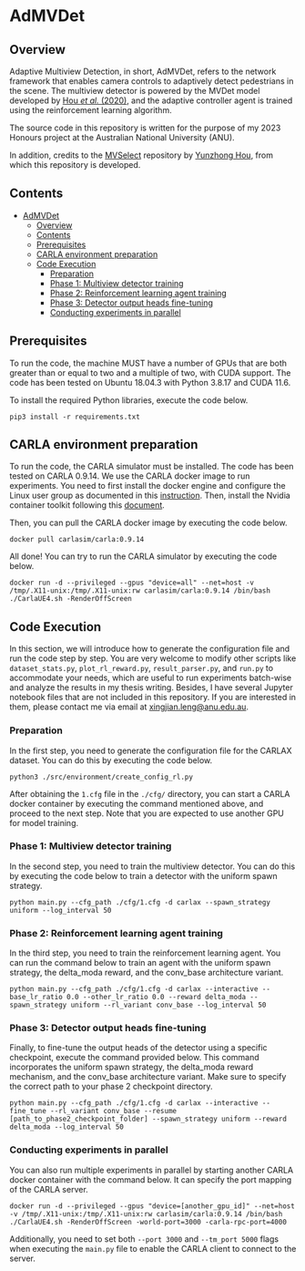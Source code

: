 # AdMVDet

## Overview
Adaptive Multiview Detection, in short, AdMVDet, refers to the network framework that enables camera controls to adaptively detect pedestrians in the scene. The multiview detector is powered by the MVDet model developed by [Hou *et al.* (2020)](https://link.springer.com/chapter/10.1007/978-3-030-58571-6_1), and the adaptive controller agent is trained using the reinforcement learning algorithm.

The source code in this repository is written for the purpose of my 2023 Honours project at the Australian National University (ANU).

In addition, credits to the [MVSelect](https://github.com/hou-yz/MVSelect) repository by [Yunzhong Hou](https://github.com/hou-yz), from which this repository is developed.

## Contents
- [AdMVDet](#admvdet)
  - [Overview](#overview)
  - [Contents](#contents)
  - [Prerequisites](#prerequisites)
  - [CARLA environment preparation](#carla-environment-preparation)
  - [Code Execution](#code-execution)
    - [Preparation](#preparation)
    - [Phase 1: Multiview detector training](#phase-1-multiview-detector-training)
    - [Phase 2: Reinforcement learning agent training](#phase-2-reinforcement-learning-agent-training)
    - [Phase 3: Detector output heads fine-tuning](#phase-3-detector-output-heads-fine-tuning)
    - [Conducting experiments in parallel](#conducting-experiments-in-parallel)

## Prerequisites
To run the code, the machine MUST have a number of GPUs that are both greater than or equal to two and a multiple of two, with CUDA support. The code has been tested on Ubuntu 18.04.3 with Python 3.8.17 and CUDA 11.6.

To install the required Python libraries, execute the code below.
```
pip3 install -r requirements.txt
```

## CARLA environment preparation
To run the code, the CARLA simulator must be installed. The code has been tested on CARLA 0.9.14. We use the CARLA docker image to run experiments. You need to first install the docker engine and configure the Linux user group as documented in this [instruction](https://docs.docker.com/engine/install/ubuntu/). Then, install the Nvidia container toolkit following this [document](https://docs.nvidia.com/datacenter/cloud-native/container-toolkit/install-guide.html).

Then, you can pull the CARLA docker image by executing the code below.

```
docker pull carlasim/carla:0.9.14
```

All done! You can try to run the CARLA simulator by executing the code below.

```
docker run -d --privileged --gpus "device=all" --net=host -v /tmp/.X11-unix:/tmp/.X11-unix:rw carlasim/carla:0.9.14 /bin/bash ./CarlaUE4.sh -RenderOffScreen
```

## Code Execution
In this section, we will introduce how to generate the configuration file and run the code step by step. You are very welcome to modify other scripts like `dataset_stats.py`, `plot_rl_reward.py`, `result_parser.py`, and `run.py` to accommodate your needs, which are useful to run experiments batch-wise and analyze the results in my thesis writing. Besides, I have several Jupyter notebook files that are not included in this repository. If you are interested in them, please contact me via email at xingjian.leng@anu.edu.au.

### Preparation
In the first step, you need to generate the configuration file for the CARLAX dataset. You can do this by executing the code below.

```
python3 ./src/environment/create_config_rl.py
```

After obtaining the `1.cfg` file in the `./cfg/` directory, you can start a CARLA docker container by executing the command mentioned above, and proceed to the next step. Note that you are expected to use another GPU for model training.

### Phase 1: Multiview detector training
In the second step, you need to train the multiview detector. You can do this by executing the code below to train a detector with the uniform spawn strategy.

```
python main.py --cfg_path ./cfg/1.cfg -d carlax --spawn_strategy uniform --log_interval 50
```

### Phase 2: Reinforcement learning agent training

In the third step, you need to train the reinforcement learning agent. You can run the command below to train an agent with the uniform spawn strategy, the delta_moda reward, and the conv_base architecture variant.

```
python main.py --cfg_path ./cfg/1.cfg -d carlax --interactive --base_lr_ratio 0.0 --other_lr_ratio 0.0 --reward delta_moda --spawn_strategy uniform --rl_variant conv_base --log_interval 50
```

### Phase 3: Detector output heads fine-tuning
Finally, to fine-tune the output heads of the detector using a specific checkpoint, execute the command provided below. This command incorporates the uniform spawn strategy, the delta_moda reward mechanism, and the conv_base architecture variant. Make sure to specify the correct path to your phase 2 checkpoint directory.

```
python main.py --cfg_path ./cfg/1.cfg -d carlax --interactive --fine_tune --rl_variant conv_base --resume [path_to_phase2_checkpoint_folder] --spawn_strategy uniform --reward delta_moda --log_interval 50
```

### Conducting experiments in parallel
You can also run multiple experiments in parallel by starting another CARLA docker container with the command below. It can specify the port mapping of the CARLA server.

```
docker run -d --privileged --gpus "device=[another_gpu_id]" --net=host -v /tmp/.X11-unix:/tmp/.X11-unix:rw carlasim/carla:0.9.14 /bin/bash ./CarlaUE4.sh -RenderOffScreen -world-port=3000 -carla-rpc-port=4000
```

Additionally, you need to set both `--port 3000` and `--tm_port 5000` flags when executing the `main.py` file to enable the CARLA client to connect to the server.
